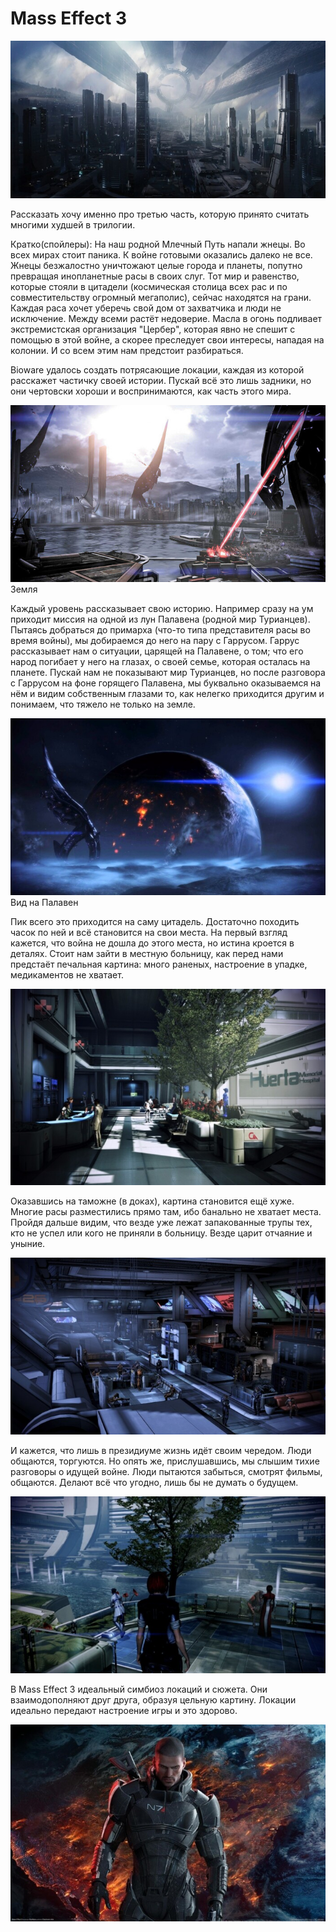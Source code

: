 # Mass Effect 3

![](./images/saved_resource(32).jpg)

Рассказать хочу именно про третью часть, которую принято считать многими худшей в трилогии.

Кратко(спойлеры): На наш родной Млечный Путь напали жнецы. Во всех мирах стоит паника. К войне готовыми оказались далеко не все. Жнецы безжалостно уничтожают целые города и планеты, попутно превращая инопланетные расы в своих слуг. Тот мир и равенство, которые стояли в цитадели (космическая столица всех рас и по совместительству огромный мегаполис), сейчас находятся на грани. Каждая раса хочет уберечь свой дом от захватчика и люди не исключение. Между всеми растёт недоверие. Масла в огонь подливает экстремистская организация "Цербер", которая явно не спешит с помощью в этой войне, а скорее преследует свои интересы, нападая на колонии. И со всем этим нам предстоит разбираться.

Bioware удалось создать потрясающие локации, каждая из которой расскажет частичку своей истории. Пускай всё это лишь задники, но они чертовски хороши и воспринимаются, как часть этого мира.

![Земля](./images/saved_resource(33).jpg)
Земля

Каждый уровень рассказывает свою историю. Например сразу на ум приходит миссия на одной из лун Палавена (родной мир Турианцев). Пытаясь добраться до примарха (что-то типа представителя расы во время войны), мы добираемся до него на пару с Гаррусом. Гаррус рассказывает нам о ситуации, царящей на Палавене, о том; что его народ погибает у него на глазах, о своей семье, которая осталась на планете. Пускай нам не показывают мир Турианцев, но после разговора с Гаррусом на фоне горящего Палавена, мы буквально оказываемся на нём и видим собственным глазами то, как нелегко приходится другим и понимаем, что тяжело не только на земле.

![Вид на Палавен](./images/saved_resource(34).jpg)
Вид на Палавен

Пик всего это приходится на саму цитадель. Достаточно походить часок по ней и всё становится на свои места. На первый взгляд кажется, что война не дошла до этого места, но истина кроется в деталях. Стоит нам зайти в местную больницу, как перед нами предстаёт печальная картина: много раненых, настроение в упадке, медикаментов не хватает.

![](./images/saved_resource(35).jpg)

Оказавшись на таможне (в доках), картина становится ещё хуже. Многие расы разместились прямо там, ибо банально не хватает места. Пройдя дальше видим, что везде уже лежат запакованные трупы тех, кто не успел или кого не приняли в больницу. Везде царит отчаяние и уныние.

![](./images/saved_resource(36).jpg)

И кажется, что лишь в президиуме жизнь идёт своим чередом. Люди общаются, торгуются. Но опять же, прислушавшись, мы слышим тихие разговоры о идущей войне. Люди пытаются забыться, смотрят фильмы, общаются. Делают всё что угодно, лишь бы не думать о будущем.

![](./images/saved_resource(37).jpg)

В Mass Effect 3 идеальный симбиоз локаций и сюжета. Они взаимодополняют друг друга, образуя цельную картину. Локации идеально передают настроение игры и это здорово.

![](./images/saved_resource(38).jpg)
